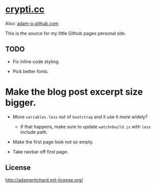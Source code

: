 # [crypti.cc](http://www.crypti.cc)

Also: [adam-p.github.com](http://adam-p.github.com)

This is the source for my little Github pages personal site.

## TODO

* Fix inline code styling.

* Pick better fonts.

# Make the blog post excerpt size bigger.

* Move `variables.less` out of `bootstrap` and it use it more widely?
  * If that happens, make sure to update `watchnbuild.js` with `less` include path.

* Make the first page look not so empty.

* Take navbar off first page.

## License

http://adampritchard.mit-license.org/
